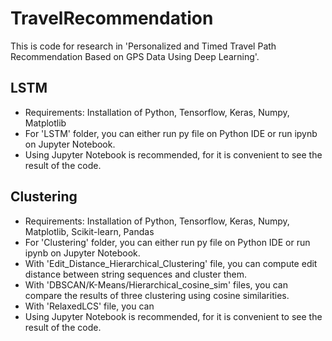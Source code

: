 # TravelRecommendation

This is code for research in 'Personalized and Timed Travel Path Recommendation Based on GPS Data Using Deep Learning'.

## LSTM
 - Requirements: Installation of Python, Tensorflow, Keras, Numpy, Matplotlib
 - For 'LSTM' folder, you can either run py file on Python IDE or run ipynb on Jupyter Notebook.
 - Using Jupyter Notebook is recommended, for it is convenient to see the result of the code.

## Clustering
- Requirements: Installation of Python, Tensorflow, Keras, Numpy, Matplotlib, Scikit-learn, Pandas
- For 'Clustering' folder, you can either run py file on Python IDE or run ipynb on Jupyter Notebook.
- With 'Edit_Distance_Hierarchical_Clustering' file, you can compute edit distance between string sequences and cluster them.
- With 'DBSCAN/K-Means/Hierarchical_cosine_sim' files, you can compare the results of three clustering using cosine similarities.
- With 'RelaxedLCS' file, you can 
- Using Jupyter Notebook is recommended, for it is convenient to see the result of the code.
